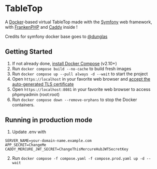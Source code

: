 # TableTop

A [Docker](https://www.docker.com/)-based virtual TableTop made with the [Symfony](https://symfony.com) web framework,
with [FrankenPHP](https://frankenphp.dev) and [Caddy](https://caddyserver.com/) inside !

Credits for symfony docker base goes to [@dunglas](https://github.com/dunglas/symfony-docker)

## Getting Started

1. If not already done, [install Docker Compose](https://docs.docker.com/compose/install/) (v2.10+)
2. Run `docker compose build --no-cache` to build fresh images
3. Run `docker compose up --pull always -d --wait` to start the project
4. Open `https://localhost` in your favorite web browser and [accept the auto-generated TLS certificate](https://stackoverflow.com/a/15076602/1352334)
5. Open `https://localhost:8081` in your favorite web browser to access phpmyadmin (root:root)
6. Run `docker compose down --remove-orphans` to stop the Docker containers.

## Running in production mode

1. Update .env with
```dotenv
SERVER_NAME=your-domain-name.example.com
APP_SECRET=ChangeMe
CADDY_MERCURE_JWT_SECRET=ChangeThisMercureHubJWTSecretKey
```
2. Run `docker compose -f compose.yaml -f compose.prod.yaml up -d --wait`